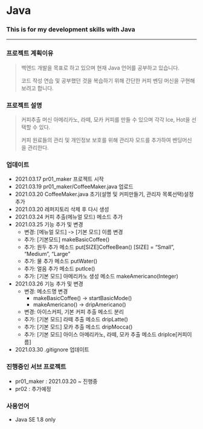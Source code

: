 # Java
### This is for my development skills with Java
-------------------------
### 프로젝트 계획이유
> 백엔드 개발을 목표로 하고 있으며 현재 Java 언어를 공부하고 있습니다.
> 
> 코드 작성 연습 및 공부했던 것을 복습하기 위해 간단한 커피 벤딩 머신을 구현해보려고 합니다.
>
### 프로젝트 설명
> 커피추출 머신 아메리카노, 라떼, 모카 커피를 만들 수 있으며 각각 Ice, Hot을 선택할 수 있다.
> 
> 커피 원료들의 관리 및 개인정보 보호를 위해 관리자 모드를 추가하여 벤딩머신을 관리한다.
> 
### 업데이트
+ 2021.03.17 pr01_maker 프로젝트 시작
+ 2021.03.19 pr01_maker/CoffeeMaker.java 업로드
+ 2021.03.20 CoffeeMaker.java 초기(설명 및 커피만들기, 관리자 목록선택)설정 추가
+ 2021.03.20 레퍼지토리 삭제 후 다시 생성
+ 2021.03.24 커피 추출(메뉴얼 모드) 메소드 추가
+ 2021.03.25 기능 추가 및 변경
  + 변경: [메뉴얼 모드] -> [기본 모드] 이름 변경
  + 추가: [기본모드] makeBasicCoffee()
  + 추가: 원두 추가 메소드  put[SIZE]CoffeeBean()  [SIZE] = “Small”, “Medium”, “Large” 
  + 추가: 물 추가 메소드  putWater()
  + 추가: 얼음 추가 메소드  putIce()
  + 추가: [기본 모드] 아메리카노 생성 메소드 makeAmericano(Integer)
+ 2021.03.26 기능 추가 및 변경
  + 변경: 메소드명 변경 
	  + makeBasicCoffee() -> startBasicMode()
	  + makeAmericano() -> dripAmericano()
  + 변경: 아이스커피, 기본 커피 추출 메소드 분리
  + 추가: [기본 모드] 라떼 추출 메소드 dripLatte()
  + 추가: [기본 모드] 모카 추출 메소드 dripMocca()
  + 추가: [기본 모드] 아이스 아메리카노, 라떼, 모카 추출 메소드 dripIce[커피이름]
+ 2021.03.30 .gitignore 업데이트

### 진행중인 서브 프로젝트
+ pr01_maker : 2021.03.20 ~ 진행중
+ pr02 : 추가예정

### 사용언어
+ Java SE 1.8 only
